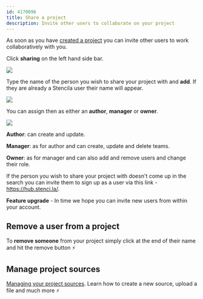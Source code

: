 ```yaml
---
id: 4170096
title: Share a project
description: Invite other users to collaborate on your project
---
```

As soon as you have [created a project](./create-a-project.md) you can invite other users to work collaboratively with you.

Click **sharing** on the left hand side bar.

![](http://stencila.github.io/hub/manager/snaps/project-sharing-menu-item.png)

Type the name of the person you wish to share your project with and **add**. If they are already a Stencila user their name will appear. 

![](http://stencila.github.io/hub/manager/snaps/project-sharing-add-agent.png)

You can assign then as either an **author**, **manager** or **owner**.  

![](http://stencila.github.io/hub/manager/snaps/project-sharing-change-agent.png)

**Author**:  can create and update.

**Manager**: as for author and can create, update and delete teams.

**Owner**: as for manager and can also add and remove users and change their role.

If the person you wish to share your project with doesn't come up in the search you can invite them to sign up as a user via this link - https://hub.stenci.la/. 

**Feature upgrade** - In time we hope you can invite new users from within your account. 

## Remove a user from a project
To **remove someone** from your project simply click at the end of their name and hit the remove button :zap: 

## Manage project sources
[Managing your project sources](./manage-project-sources.md). Learn how to create a new source, upload a file and much more :zap: 

